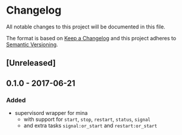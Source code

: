 # Changelog
All notable changes to this project will be documented in this file.

The format is based on [Keep a Changelog](http://keepachangelog.com/)
and this project adheres to [Semantic Versioning](http://semver.org/).

## [Unreleased]

## 0.1.0 - 2017-06-21
### Added
- supervisord wrapper for mina
  - with support for `start`, `stop`, `restart`, `status`, `signal`
  - and extra tasks `signal:or_start` and `restart:or_start`
